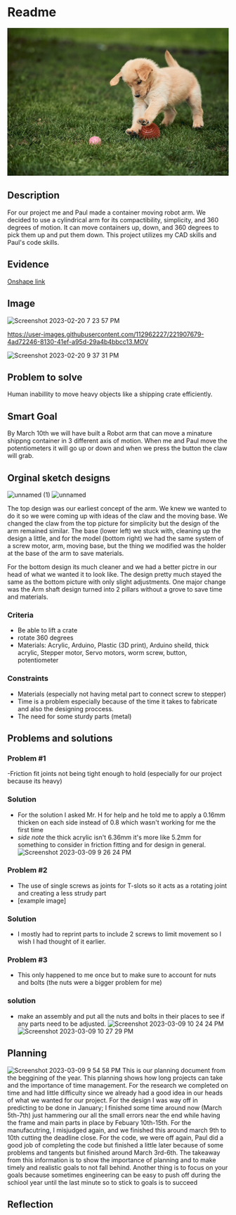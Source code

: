 # Readme
![photo](https://github.com/Pweder69/RobotArm/blob/master/media/Pasted%20image%2020221009214700.jpeg)

## Description
For our project me and Paul made a container moving robot arm. We decided to use a cylindrical arm for its compactibility, simplicity, and 360 degrees of motion. It can move containers up, down, and 360 degrees to pick them up and put them down. This project utilizes my CAD skills and Paul's code skills.

## Evidence
[Onshape link](https://cvilleschools.onshape.com/documents/76a12370002b4e158dc0ff90/w/c6fda5d17cd50b6392bebcc0/e/56504ddeac2f6499c6a38d30)

## Image 
![Screenshot 2023-02-20 7 23 57 PM](https://user-images.githubusercontent.com/112962227/220508171-789f33d6-3d0f-4e3b-8c73-03659eae5918.png)

https://user-images.githubusercontent.com/112962227/221907679-4ad72246-8130-41ef-a95d-29a4b4bbcc13.MOV

![Screenshot 2023-02-20 9 37 31 PM](https://user-images.githubusercontent.com/112962227/220508196-492cb181-0eec-4735-85d5-0e812b9c224c.png)


## Problem to solve 
Human inabillity to move heavy objects like a shipping crate efficiently.

## Smart Goal
By March 10th we will have built a Robot arm that can move a minature shippng container in 3 different axis of motion. When me and Paul move the potentiometers it will go up or down and when we press the button the claw will grab.

## Orginal sketch designs 
![unnamed (1)](https://user-images.githubusercontent.com/112962227/221909583-b4812a45-8270-4bb2-bca7-dd40fa3ed047.jpg)
![unnamed](https://user-images.githubusercontent.com/112962227/221909623-b5bfc9a7-7264-4542-a661-e37b09235afd.jpg)

The top design was our earliest concept of the arm. We knew we wanted to do it so we were coming up with ideas of the claw and the moving base. We changed the claw from the top picture for simplicity but the design of the arm remained similar. The base (lower left) we stuck with, cleaning up the design a little, and for the model (bottom right) we had the same system of a screw motor, arm, moving base, but the thing we modified was the holder at the base of the arm to save materials.

For the bottom design its much cleaner and we had a better pictre in our head of what we wanted it to look like. The design pretty much stayed the same as the bottom picture with only slight adjustments. One major change was the Arm shaft design turned into 2 pillars without a grove to save time and materials. 

### Criteria
- Be able to lift a crate
- rotate 360 degrees
- Materials: Acrylic, Arduino, Plastic (3D print), Arduino sheild, thick acrylic, Stepper motor, Servo motors, worm screw, button, potentiometer

### Constraints
- Materials (especially not having metal part to connect screw to stepper)
- Time is a problem especially because of the time it takes to fabricate and also the designing proccess.
- The need for some sturdy parts (metal)

## Problems and solutions 
### Problem #1
-Friction fit joints not being tight enough to hold (especially for our project because its heavy) 
### Solution
- For the solution I asked Mr. H for help and he told me to apply a 0.16mm thicken on each side instead of 0.8 which wasn't working for me the first time
- *side note* the thick acrylic isn't 6.36mm it's more like 5.2mm for something to consider in friction fitting and for design in general.
![Screenshot 2023-03-09 9 26 24 PM](https://user-images.githubusercontent.com/112962227/224207791-4d8dc2de-40ca-42e0-ae4e-e34db5d60903.png)
### Problem #2
- The use of single screws as joints for T-slots so it acts as a rotating joint and creating a less strudy part
- [example image]
### Solution
- I mostly had to reprint parts to include 2 screws to limit movement so I wish I had thought of it earlier. 
### Problem #3 
- This only happened to me once but to make sure to account for nuts and bolts (the nuts were a bigger problem for me)
### solution
- make an assembly and put all the nuts and bolts in their places to see if any parts need to be adjusted. 
![Screenshot 2023-03-09 10 24 24 PM](https://user-images.githubusercontent.com/112962227/224216107-c763dadc-23d7-4424-bb5a-55187e41f26c.png)
![Screenshot 2023-03-09 10 27 29 PM](https://user-images.githubusercontent.com/112962227/224216129-97964931-9295-43eb-828d-bba1562986fb.png)

## Planning
![Screenshot 2023-03-09 9 54 58 PM](https://user-images.githubusercontent.com/112962227/224216448-c4a5e8c4-28d0-42d7-9ec5-61374700cde5.png)
This is our planning document from the beggining of the year. This planning shows how long projects can take and the importance of time management. For the research we completed on time and had little difficulty since we already had a good idea in our heads of what we wanted for our project. For the design I was way off in predicting to be done in January; I finished some time around now (March 5th-7th) just hammering our all the small errors near the end while having the frame and main parts in place by Febuary 10th-15th. For the manufacutring, I misjudged again, and we finished this around march 9th to 10th cutting the deadline close. For the code, we were off again, Paul did a good job of completing the code but finished a little later because of some problems and tangents but finished around March 3rd-6th. The takeaway from this information is to show the importance of planning and to make timely and realistic goals to not fall behind. Another thing is to focus on your goals because sometimes engineering can be easy to push off during the schiool year until the last minute so to stick to goals is to succeed

## Reflection
